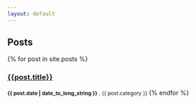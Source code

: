 ```yaml
---
layout: default 
---
```


## Posts
{% for post in site.posts %}
### [{{post.title}}]({{post.url}})
<small><strong>{{ post.date | date_to_long_string }}</strong> . {{ post.category }} <a href="http://jeryanders.github.io/{{post.url}}"></a></small>
{% endfor %}
